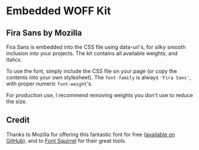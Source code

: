 # Embedded WOFF Kit

## Fira Sans by Mozilla

Fira Sans is embedded into the CSS file using data-uri's, for silky smooth inclusion into your projects. The kit contains all available weights, and italics.

To use the font, simply include the CSS file on your page (or copy the contents into your own stylesheet). The `font-family` is always `'Fira Sans'`, with proper numeric `font-weight`'s.

For production use, I recommend removing weights you don't use to reduce the size.

## Credit

Thanks to Mozilla for offering this fantastic font for free ([available on GitHub](https://github.com/mozilla/fira)), and to [Font Squirrel](http://www.fontsquirrel.com/fonts/source-sans-pro) for their great tools.